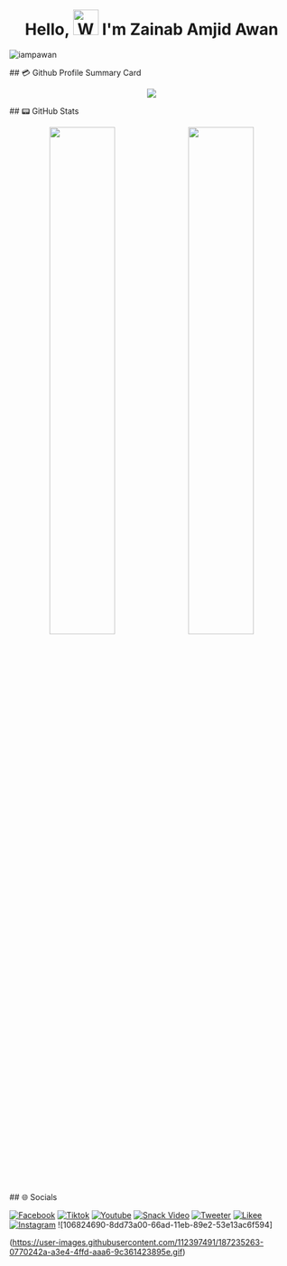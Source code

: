 
<h1 align="center"> Hello, <img src="https://raw.githubusercontent.com/nixin72/nixin72/master/wave.gif" 
alt="Waving hand animated gif"
height="45"
width="45" /> I'm Zainab Amjid Awan</h1>
<p align="left"> <img src="https://komarev.com/ghpvc/?username=ZainabAmjidAwan&label=Views&color=blue&style=plastic&style=for-the-badge" alt="iampawan" /> </p>
## 💳 Github Profile Summary Card

<p align="center">

  <img src="https://github-profile-summary-cards.vercel.app/api/cards/profile-details?username=ZainabAmjidAwan&theme=vue"/>

</p>
## 📟 GitHub Stats
<p align="center">
  <img width="48%" src="https://github-readme-stats.vercel.app/api?username=ZainabAmjidAwan&show_icons=true&theme=vue" />
  <img width="48%" src="https://github-readme-streak-stats.herokuapp.com/?user=ZainabAmjidAwan&theme=vue" />

</p>
## 🌐 Socials

[![Facebook](https://img.shields.io/badge/Facebook-E4405F?style=for-the-badge&logo=facebook&logoColor=white)](https://www.facebook.com/ZainabAmjidAwan)
[![Tiktok](https://img.shields.io/badge/Tiktok-E4405F?style=for-the-badge&logo=tiktok&logoColor=white)](https://www.tiktok.com/ZainabAmjidAwan)
[![Youtube](https://img.shields.io/badge/Youtube-E4405F?style=for-the-badge&logo=Youtube&logoColor=white)](https://www.Youtube.com/ZainabAmjidAwan)
[![Snack Video](https://img.shields.io/badge/Snackvideo-E4405F?style=for-the-badge&logo=snackvideo&logoColor=white)](https://www.snackvideo.com/ZainabAmjidAwan)
[![Tweeter](https://img.shields.io/badge/Tweeter-E4405F?style=for-the-badge&logo=Tweeter&logoColor=white)](https://www.Tweeter.com/ZainabAmjidAwan)
[![Likee](https://img.shields.io/badge/Likee-E4405F?style=for-the-badge&logo=Likee&logoColor=white)](https://www.Likee.com/ZainabAmjidAwan)
[![Instagram](https://img.shields.io/badge/Instagram-E4405F?style=for-the-badge&logo=Instagram&logoColor=white)](https://www.Instagram.com/ZainabAmjidAwan)
![106824690-8dd73a00-66ad-11eb-89e2-53e13ac6f594]



(https://user-images.githubusercontent.com/112397491/187235263-0770242a-a3e4-4ffd-aaa6-9c361423895e.gif)

